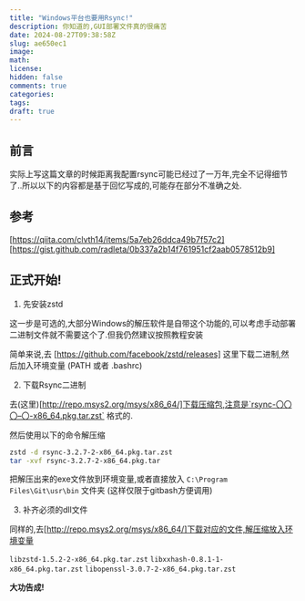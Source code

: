 ```yaml
---
title: "Windows平台也要用Rsync!"
description: 你知道的,GUI部署文件真的很痛苦
date: 2024-08-27T09:38:58Z
slug: ae650ec1
image: 
math: 
license: 
hidden: false
comments: true
categories:
tags:
draft: true
---
```


## 前言

实际上写这篇文章的时候距离我配置rsync可能已经过了一万年,完全不记得细节了..所以以下的内容都是基于回忆写成的,可能存在部分不准确之处.

## 参考

[https://qiita.com/clvth14/items/5a7eb26ddca49b7f57c2]
[https://gist.github.com/radleta/0b337a2b14f761951cf2aab0578512b9]

## 正式开始!

1. 先安装zstd

这一步是可选的,大部分Windows的解压软件是自带这个功能的,可以考虑手动部署二进制文件就不需要这个了.但我仍然建议按照教程安装

简单来说,去 [https://github.com/facebook/zstd/releases] 这里下载二进制,然后加入环境变量 (PATH 或者 .bashrc)

2. 下载Rsync二进制

去(这里)[http://repo.msys2.org/msys/x86_64/]下载压缩包,注意是`rsync-〇〇〇–〇-x86_64.pkg.tar.zst` 格式的.

然后使用以下的命令解压缩

```bash
zstd -d rsync-3.2.7-2-x86_64.pkg.tar.zst 
tar -xvf rsync-3.2.7-2-x86_64.pkg.tar
```

把解压出来的exe文件放到环境变量,或者直接放入 `C:\Program Files\Git\usr\bin` 文件夹 (这样仅限于gitbash方便调用)

3. 补齐必须的dll文件

同样的,去[http://repo.msys2.org/msys/x86_64/]下载对应的文件,解压缩放入环境变量

`libzstd-1.5.2-2-x86_64.pkg.tar.zst`
`libxxhash-0.8.1-1-x86_64.pkg.tar.zst`
`libopenssl-3.0.7-2-x86_64.pkg.tar.zst`

**大功告成!**